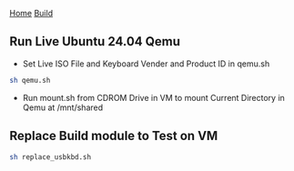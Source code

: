

[Home](README.md)
[Build](BUILD.md)

## Run Live Ubuntu 24.04 Qemu

- Set Live ISO File and Keyboard Vender and Product ID in qemu.sh

```sh
sh qemu.sh
```

- Run mount.sh from CDROM Drive in VM to mount Current Directory in Qemu at /mnt/shared

## Replace Build module to Test on VM

```sh
sh replace_usbkbd.sh
```